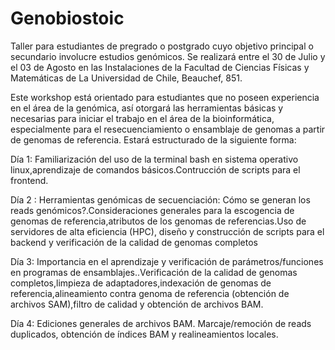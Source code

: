 # Genobiostoic
Taller para estudiantes de pregrado o postgrado cuyo objetivo principal o secundario involucre estudios genómicos. Se realizará entre el 30 de Julio y el 03 de Agosto en las Instalaciones de la Facultad de Ciencias Físicas y Matemáticas de La Universidad de Chile, Beauchef, 851. 

Este workshop está orientado para estudiantes que no poseen experiencia en el área de la genómica, así otorgará las herramientas básicas y necesarias para iniciar el trabajo en el área de la bioinformática, especialmente para el resecuenciamiento o ensamblaje de genomas a partir de genomas de referencia. Estará estructurado de la siguiente forma:

Día 1: Familiarización del uso de la terminal bash en sistema operativo linux,aprendizaje de comandos básicos.Contrucción de scripts para el frontend.

Día 2 : Herramientas genómicas de secuenciación: Cómo se generan los reads genómicos?.Consideraciones generales para la escogencia de genomas de referencia,atributos de los genomas de referencias.Uso de servidores de alta eficiencia (HPC), diseño y construcción de scripts para el backend y verificación de la calidad de genomas completos

Día 3: Importancia en el aprendizaje y verificación de parámetros/funciones en programas de ensamblajes..Verificación de la calidad de genomas completos,limpieza de adaptadores,indexación de genomas de referencia,alineamiento contra genoma de referencia (obtención de archivos SAM),filtro de calidad y obtención de archivos BAM.

Día 4: Ediciones generales de archivos BAM. Marcaje/remoción de reads duplicados, obtención de índices BAM y realineamientos locales.
